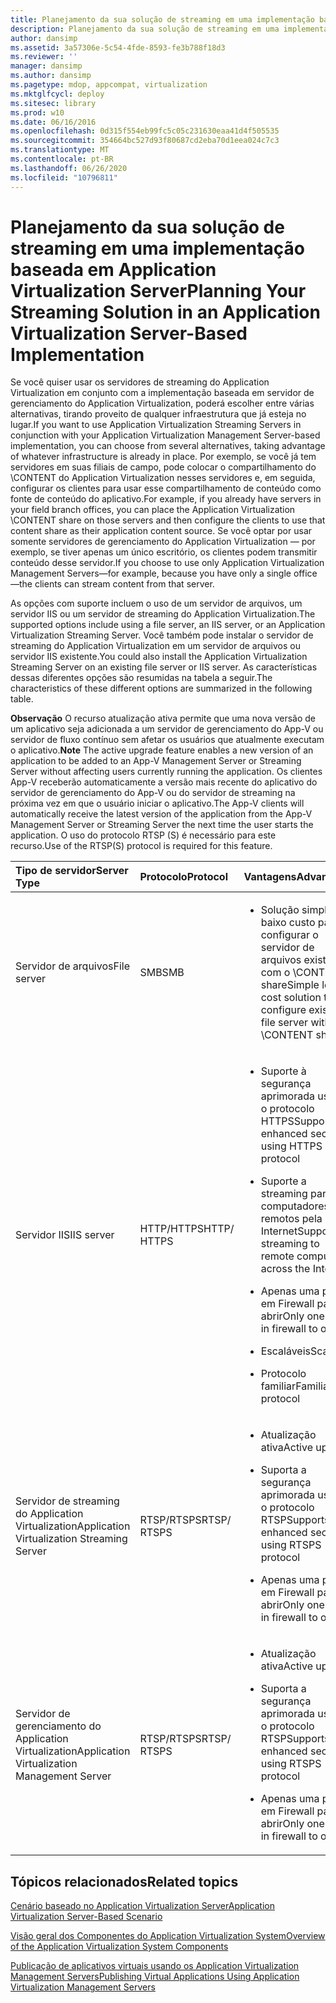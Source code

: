 ```yaml
---
title: Planejamento da sua solução de streaming em uma implementação baseada em Application Virtualization Server
description: Planejamento da sua solução de streaming em uma implementação baseada em Application Virtualization Server
author: dansimp
ms.assetid: 3a57306e-5c54-4fde-8593-fe3b788f18d3
ms.reviewer: ''
manager: dansimp
ms.author: dansimp
ms.pagetype: mdop, appcompat, virtualization
ms.mktglfcycl: deploy
ms.sitesec: library
ms.prod: w10
ms.date: 06/16/2016
ms.openlocfilehash: 0d315f554eb99fc5c05c231630eaa41d4f505535
ms.sourcegitcommit: 354664bc527d93f80687cd2eba70d1eea024c7c3
ms.translationtype: MT
ms.contentlocale: pt-BR
ms.lasthandoff: 06/26/2020
ms.locfileid: "10796811"
---
```

# <span data-ttu-id="eb82b-103">Planejamento da sua solução de streaming em uma implementação baseada em Application Virtualization Server</span><span class="sxs-lookup"><span data-stu-id="eb82b-103">Planning Your Streaming Solution in an Application Virtualization Server-Based Implementation</span></span>


<span data-ttu-id="eb82b-104">Se você quiser usar os servidores de streaming do Application Virtualization em conjunto com a implementação baseada em servidor de gerenciamento do Application Virtualization, poderá escolher entre várias alternativas, tirando proveito de qualquer infraestrutura que já esteja no lugar.</span><span class="sxs-lookup"><span data-stu-id="eb82b-104">If you want to use Application Virtualization Streaming Servers in conjunction with your Application Virtualization Management Server-based implementation, you can choose from several alternatives, taking advantage of whatever infrastructure is already in place.</span></span> <span data-ttu-id="eb82b-105">Por exemplo, se você já tem servidores em suas filiais de campo, pode colocar o compartilhamento do \\CONTENT do Application Virtualization nesses servidores e, em seguida, configurar os clientes para usar esse compartilhamento de conteúdo como fonte de conteúdo do aplicativo.</span><span class="sxs-lookup"><span data-stu-id="eb82b-105">For example, if you already have servers in your field branch offices, you can place the Application Virtualization \\CONTENT share on those servers and then configure the clients to use that content share as their application content source.</span></span> <span data-ttu-id="eb82b-106">Se você optar por usar somente servidores de gerenciamento do Application Virtualization — por exemplo, se tiver apenas um único escritório, os clientes podem transmitir conteúdo desse servidor.</span><span class="sxs-lookup"><span data-stu-id="eb82b-106">If you choose to use only Application Virtualization Management Servers—for example, because you have only a single office—the clients can stream content from that server.</span></span>

<span data-ttu-id="eb82b-107">As opções com suporte incluem o uso de um servidor de arquivos, um servidor IIS ou um servidor de streaming do Application Virtualization.</span><span class="sxs-lookup"><span data-stu-id="eb82b-107">The supported options include using a file server, an IIS server, or an Application Virtualization Streaming Server.</span></span> <span data-ttu-id="eb82b-108">Você também pode instalar o servidor de streaming do Application Virtualization em um servidor de arquivos ou servidor IIS existente.</span><span class="sxs-lookup"><span data-stu-id="eb82b-108">You could also install the Application Virtualization Streaming Server on an existing file server or IIS server.</span></span> <span data-ttu-id="eb82b-109">As características dessas diferentes opções são resumidas na tabela a seguir.</span><span class="sxs-lookup"><span data-stu-id="eb82b-109">The characteristics of these different options are summarized in the following table.</span></span>

<span data-ttu-id="eb82b-110">**Observação**  O recurso atualização ativa permite que uma nova versão de um aplicativo seja adicionada a um servidor de gerenciamento do App-V ou servidor de fluxo contínuo sem afetar os usuários que atualmente executam o aplicativo.</span><span class="sxs-lookup"><span data-stu-id="eb82b-110">**Note** The active upgrade feature enables a new version of an application to be added to an App-V Management Server or Streaming Server without affecting users currently running the application.</span></span> <span data-ttu-id="eb82b-111">Os clientes App-V receberão automaticamente a versão mais recente do aplicativo do servidor de gerenciamento do App-V ou do servidor de streaming na próxima vez em que o usuário iniciar o aplicativo.</span><span class="sxs-lookup"><span data-stu-id="eb82b-111">The App-V clients will automatically receive the latest version of the application from the App-V Management Server or Streaming Server the next time the user starts the application.</span></span> <span data-ttu-id="eb82b-112">O uso do protocolo RTSP (S) é necessário para este recurso.</span><span class="sxs-lookup"><span data-stu-id="eb82b-112">Use of the RTSP(S) protocol is required for this feature.</span></span>

 

<table>
<colgroup>
<col width="20%" />
<col width="20%" />
<col width="20%" />
<col width="20%" />
<col width="20%" />
</colgroup>
<thead>
<tr class="header">
<th align="left"><span data-ttu-id="eb82b-113">Tipo de servidor</span><span class="sxs-lookup"><span data-stu-id="eb82b-113">Server Type</span></span></th>
<th align="left"><span data-ttu-id="eb82b-114">Protocolo</span><span class="sxs-lookup"><span data-stu-id="eb82b-114">Protocol</span></span></th>
<th align="left"><span data-ttu-id="eb82b-115">Vantagens</span><span class="sxs-lookup"><span data-stu-id="eb82b-115">Advantages</span></span></th>
<th align="left"><span data-ttu-id="eb82b-116">Desvantagens</span><span class="sxs-lookup"><span data-stu-id="eb82b-116">Disadvantages</span></span></th>
<th align="left"><span data-ttu-id="eb82b-117">Links</span><span class="sxs-lookup"><span data-stu-id="eb82b-117">Links</span></span></th>
</tr>
</thead>
<tbody>
<tr class="odd">
<td align="left"><p><span data-ttu-id="eb82b-118">Servidor de arquivos</span><span class="sxs-lookup"><span data-stu-id="eb82b-118">File server</span></span></p></td>
<td align="left"><p><span data-ttu-id="eb82b-119">SMB</span><span class="sxs-lookup"><span data-stu-id="eb82b-119">SMB</span></span></p></td>
<td align="left"><ul>
<li><p><span data-ttu-id="eb82b-120">Solução simples de baixo custo para configurar o servidor de arquivos existente com o \CONTENT share</span><span class="sxs-lookup"><span data-stu-id="eb82b-120">Simple low-cost solution to configure existing file server with \CONTENT share</span></span></p></li>
</ul></td>
<td align="left"><ul>
<li><p><span data-ttu-id="eb82b-121">Sem atualização ativa</span><span class="sxs-lookup"><span data-stu-id="eb82b-121">No active upgrade</span></span></p></li>
</ul></td>
<td align="left"><p><a href="how-to-configure-the-file-server.md" data-raw-source="[How to Configure the File Server](how-to-configure-the-file-server.md)"><span data-ttu-id="eb82b-122">Como configurar o Servidor de Arquivos</span><span class="sxs-lookup"><span data-stu-id="eb82b-122">How to Configure the File Server</span></span></a></p></td>
</tr>
<tr class="even">
<td align="left"><p><span data-ttu-id="eb82b-123">Servidor IIS</span><span class="sxs-lookup"><span data-stu-id="eb82b-123">IIS server</span></span></p></td>
<td align="left"><p><span data-ttu-id="eb82b-124">HTTP/HTTPS</span><span class="sxs-lookup"><span data-stu-id="eb82b-124">HTTP/ HTTPS</span></span></p></td>
<td align="left"><ul>
<li><p><span data-ttu-id="eb82b-125">Suporte à segurança aprimorada usando o protocolo HTTPS</span><span class="sxs-lookup"><span data-stu-id="eb82b-125">Supports enhanced security using HTTPS protocol</span></span></p></li>
<li><p><span data-ttu-id="eb82b-126">Suporte a streaming para computadores remotos pela Internet</span><span class="sxs-lookup"><span data-stu-id="eb82b-126">Supports streaming to remote computers across the Internet</span></span></p></li>
<li><p><span data-ttu-id="eb82b-127">Apenas uma porta em Firewall para abrir</span><span class="sxs-lookup"><span data-stu-id="eb82b-127">Only one port in firewall to open</span></span></p></li>
<li><p><span data-ttu-id="eb82b-128">Escaláveis</span><span class="sxs-lookup"><span data-stu-id="eb82b-128">Scalable</span></span></p></li>
<li><p><span data-ttu-id="eb82b-129">Protocolo familiar</span><span class="sxs-lookup"><span data-stu-id="eb82b-129">Familiar protocol</span></span></p></li>
</ul></td>
<td align="left"><ul>
<li><p><span data-ttu-id="eb82b-130">É necessário gerenciar o IIS</span><span class="sxs-lookup"><span data-stu-id="eb82b-130">Need to manage IIS</span></span></p></li>
<li><p><span data-ttu-id="eb82b-131">Sem atualização ativa</span><span class="sxs-lookup"><span data-stu-id="eb82b-131">No active upgrade</span></span></p></li>
</ul></td>
<td align="left"><p><a href="how-to-configure-the-server-for-iis.md" data-raw-source="[How to Configure the Server for IIS](how-to-configure-the-server-for-iis.md)"><span data-ttu-id="eb82b-132">Como configurar o servidor para o IIS</span><span class="sxs-lookup"><span data-stu-id="eb82b-132">How to Configure the Server for IIS</span></span></a></p></td>
</tr>
<tr class="odd">
<td align="left"><p><span data-ttu-id="eb82b-133">Servidor de streaming do Application Virtualization</span><span class="sxs-lookup"><span data-stu-id="eb82b-133">Application Virtualization Streaming Server</span></span></p></td>
<td align="left"><p><span data-ttu-id="eb82b-134">RTSP/RTSPS</span><span class="sxs-lookup"><span data-stu-id="eb82b-134">RTSP/ RTSPS</span></span></p></td>
<td align="left"><ul>
<li><p><span data-ttu-id="eb82b-135">Atualização ativa</span><span class="sxs-lookup"><span data-stu-id="eb82b-135">Active upgrade</span></span></p></li>
<li><p><span data-ttu-id="eb82b-136">Suporta a segurança aprimorada usando o protocolo RTSP</span><span class="sxs-lookup"><span data-stu-id="eb82b-136">Supports enhanced security using RTSPS protocol</span></span></p></li>
<li><p><span data-ttu-id="eb82b-137">Apenas uma porta em Firewall para abrir</span><span class="sxs-lookup"><span data-stu-id="eb82b-137">Only one port in firewall to open</span></span></p></li>
</ul></td>
<td align="left"><ul>
<li><p><span data-ttu-id="eb82b-138">Duas infra-estruturas</span><span class="sxs-lookup"><span data-stu-id="eb82b-138">Dual infrastructure</span></span></p></li>
<li><p><span data-ttu-id="eb82b-139">Requisito de administração do servidor</span><span class="sxs-lookup"><span data-stu-id="eb82b-139">Server administration requirement</span></span></p></li>
</ul></td>
<td align="left"><p><a href="how-to-configure-the-application-virtualization-streaming-servers.md" data-raw-source="[How to Configure the Application Virtualization Streaming Servers](how-to-configure-the-application-virtualization-streaming-servers.md)"><span data-ttu-id="eb82b-140">Como configurar os Application Virtualization Streaming Servers</span><span class="sxs-lookup"><span data-stu-id="eb82b-140">How to Configure the Application Virtualization Streaming Servers</span></span></a></p></td>
</tr>
<tr class="even">
<td align="left"><p><span data-ttu-id="eb82b-141">Servidor de gerenciamento do Application Virtualization</span><span class="sxs-lookup"><span data-stu-id="eb82b-141">Application Virtualization Management Server</span></span></p></td>
<td align="left"><p><span data-ttu-id="eb82b-142">RTSP/RTSPS</span><span class="sxs-lookup"><span data-stu-id="eb82b-142">RTSP/ RTSPS</span></span></p></td>
<td align="left"><ul>
<li><p><span data-ttu-id="eb82b-143">Atualização ativa</span><span class="sxs-lookup"><span data-stu-id="eb82b-143">Active upgrade</span></span></p></li>
<li><p><span data-ttu-id="eb82b-144">Suporta a segurança aprimorada usando o protocolo RTSP</span><span class="sxs-lookup"><span data-stu-id="eb82b-144">Supports enhanced security using RTSPS protocol</span></span></p></li>
<li><p><span data-ttu-id="eb82b-145">Apenas uma porta em Firewall para abrir</span><span class="sxs-lookup"><span data-stu-id="eb82b-145">Only one port in firewall to open</span></span></p></li>
</ul></td>
<td align="left"><ul>
<li><p><span data-ttu-id="eb82b-146">Duas infra-estruturas</span><span class="sxs-lookup"><span data-stu-id="eb82b-146">Dual infrastructure</span></span></p></li>
<li><p><span data-ttu-id="eb82b-147">Requisito de administração do servidor</span><span class="sxs-lookup"><span data-stu-id="eb82b-147">Server administration requirement</span></span></p></li>
</ul></td>
<td align="left"><p><a href="how-to-configure-the-application-virtualization-management-servers.md" data-raw-source="[How to Configure the Application Virtualization Management Servers](how-to-configure-the-application-virtualization-management-servers.md)"><span data-ttu-id="eb82b-148">Como configurar os Application Virtualization Management Servers</span><span class="sxs-lookup"><span data-stu-id="eb82b-148">How to Configure the Application Virtualization Management Servers</span></span></a></p></td>
</tr>
</tbody>
</table>

 

## <span data-ttu-id="eb82b-149">Tópicos relacionados</span><span class="sxs-lookup"><span data-stu-id="eb82b-149">Related topics</span></span>


[<span data-ttu-id="eb82b-150">Cenário baseado no Application Virtualization Server</span><span class="sxs-lookup"><span data-stu-id="eb82b-150">Application Virtualization Server-Based Scenario</span></span>](application-virtualization-server-based-scenario.md)

[<span data-ttu-id="eb82b-151">Visão geral dos Componentes do Application Virtualization System</span><span class="sxs-lookup"><span data-stu-id="eb82b-151">Overview of the Application Virtualization System Components</span></span>](overview-of-the-application-virtualization-system-components.md)

[<span data-ttu-id="eb82b-152">Publicação de aplicativos virtuais usando os Application Virtualization Management Servers</span><span class="sxs-lookup"><span data-stu-id="eb82b-152">Publishing Virtual Applications Using Application Virtualization Management Servers</span></span>](publishing-virtual-applications-using-application-virtualization-management-servers.md)

 

 





